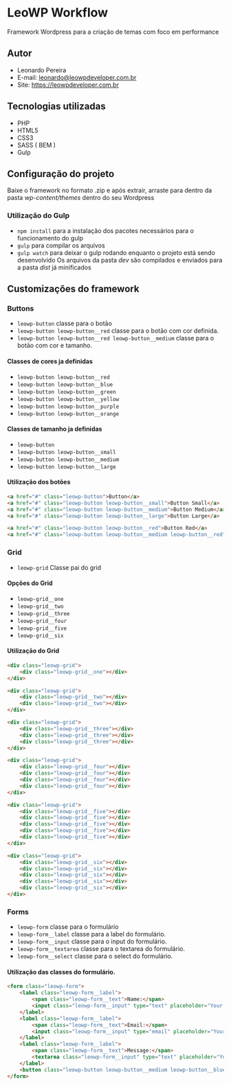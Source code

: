 # LeoWP Workflow

Framework Wordpress para a criação de temas com foco em performance

## Autor
* Leonardo Pereira
* E-mail: leonardo@leowpdeveloper.com.br
* Site: https://leowpdeveloper.com.br

## Tecnologias utilizadas
* PHP
* HTML5
* CSS3
* SASS ( BEM )
* Gulp

## Configuração do projeto
Baixe o framework no formato .zip e após extrair, arraste para dentro da pasta *wp-content/themes* dentro do seu Wordpress

### Utilização do Gulp
+ `npm install` para a instalação dos pacotes necessários para o funcionamento do gulp
+ `gulp` para compilar os arquivos
+ `gulp watch` para deixar o gulp rodando enquanto o projeto está sendo desenvolvido
Os arquivos da pasta *dev* são compilados e enviados para a pasta *dist* já minificados

## Customizações do framework

### Buttons
* `leowp-button` classe para o botāo
* `leowp-button leowp-button__red` classe para o botāo com cor definida.
* `leowp-button leowp-button__red leowp-button__medium` classe para o botāo com cor e tamanho.
#### Classes de cores ja definidas
* `leowp-button leowp-button__red`
* `leowp-button leowp-button__blue`
* `leowp-button leowp-button__green`
* `leowp-button leowp-button__yellow`
* `leowp-button leowp-button__purple`
* `leowp-button leowp-button__orange`
#### Classes de tamanho ja definidas
* `leowp-button`
* `leowp-button leowp-button__small`
* `leowp-button leowp-button__medium`
* `leowp-button leowp-button__large`
#### Utilização dos botões
```html
<a href="#" class="leowp-button">Button</a>    
<a href="#" class="leowp-button leowp-button__small">Button Small</a>    
<a href="#" class="leowp-button leowp-button__medium">Button Medium</a>    
<a href="#" class="leowp-button leowp-button__large">Button Large</a> 

<a href="#" class="leowp-button leowp-button__red">Button Red</a>    
<a href="#" class="leowp-button leowp-button__medium leowp-button__red">Button Medium Red</a>    
```

### Grid
* `leowp-grid` Classe pai do grid
#### Opções do Grid
* `leowp-grid__one`
* `leowp-grid__two`
* `leowp-grid__three`
* `leowp-grid__four`
* `leowp-grid__five`
* `leowp-grid__six`
#### Utilizaçāo do Grid
```html
<div class="leowp-grid">
    <div class="leowp-grid__one"></div>
</div>

<div class="leowp-grid">
    <div class="leowp-grid__two"></div>
    <div class="leowp-grid__two"></div>
</div>

<div class="leowp-grid">
    <div class="leowp-grid__three"></div>
    <div class="leowp-grid__three"></div>
    <div class="leowp-grid__three"></div>
</div>

<div class="leowp-grid">
    <div class="leowp-grid__four"></div>
    <div class="leowp-grid__four"></div>
    <div class="leowp-grid__four"></div>
    <div class="leowp-grid__four"></div>
</div>

<div class="leowp-grid">
    <div class="leowp-grid__five"></div>
    <div class="leowp-grid__five"></div>
    <div class="leowp-grid__five"></div>
    <div class="leowp-grid__five"></div>
    <div class="leowp-grid__five"></div>
</div>

<div class="leowp-grid">
    <div class="leowp-grid__six"></div>
    <div class="leowp-grid__six"></div>
    <div class="leowp-grid__six"></div>
    <div class="leowp-grid__six"></div>
    <div class="leowp-grid__six"></div>
</div>
```

### Forms
* `leowp-form` classe para o formulário
* `leowp-form__label` classe para a label do formulário.
* `leowp-form__input` classe para o input do formulário.
* `leowp-form__textarea` classe para o textarea do formulário.
* `leowp-form__select` classe para o select do formulário.
#### Utilização das classes do formulário.
```html
<form class="leowp-form">
    <label class="leowp-form__label">
        <span class="leowp-form__text">Name:</span>
        <input class="leowp-form__input" type="text" placeholder="Your Name:" />
    </label>
    <label class="leowp-form__label">
        <span class="leowp-form__text">Email:</span>
        <input class="leowp-form__input" type="email" placeholder="Your E-Mail:" />
    </label>
    <label class="leowp-form__label">
        <span class="leowp-form__text">Message:</span>
        <textarea class="leowp-form__input" type="text" placeholder="Your Message:"></textarea>
    </label>
    <button class="leowp-button leowp-button__medium leowp-button__blue">Submit</button>
</form>
```